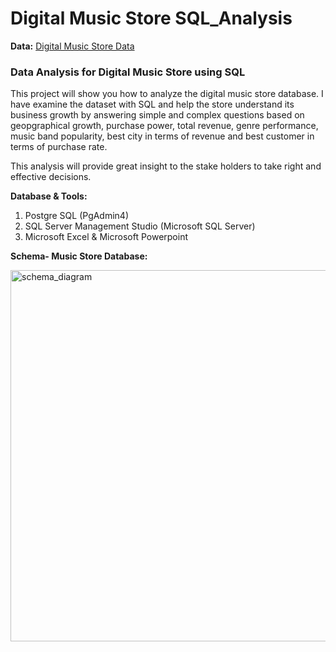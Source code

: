 # Digital Music Store SQL_Analysis

**Data:** [Digital Music Store Data](https://github.com/Amlanjyotilaha/portfolio_projects/tree/main/7.%20Music%20Store%20Analysis%20SQL/music%20store%20data)

### **Data Analysis for Digital Music Store using SQL**

This project will show you how to analyze the digital music store database. I have examine the dataset with SQL and help the store understand its business growth by answering simple and complex questions based on geopgraphical growth, purchase power, total revenue, genre performance, music band popularity, best city in terms of revenue and best customer in terms of purchase rate.

This analysis will provide great insight to the stake holders to take right and effective decisions.

**Database & Tools:**
1. Postgre SQL (PgAdmin4)
2. SQL Server Management Studio (Microsoft SQL Server)
3. Microsoft Excel & Microsoft Powerpoint 

**Schema- Music Store Database:**

<img width="594" alt="schema_diagram" src="https://github.com/Amlanjyotilaha/portfolio_projects/assets/103643953/da4017bc-10af-429c-9eb5-207569b178fe">
